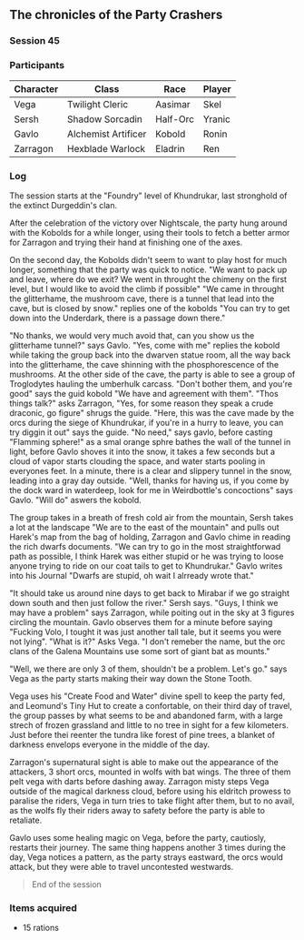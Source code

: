 ## The chronicles of the Party Crashers
### Session 45

### Participants
| Character| Class | Race | Player |
|--|--|--|--|
| Vega | Twilight Cleric | Aasimar | Skel |
| Sersh | Shadow Sorcadin | Half-Orc | Yranic |
| Gavlo | Alchemist Artificer | Kobold | Ronin |
| Zarragon | Hexblade Warlock | Eladrin | Ren |

### Log

The session starts at the "Foundry" level of Khundrukar, last stronghold of the extinct Durgeddin's clan.

After the celebration of the victory over Nightscale, the party hung around with the Kobolds for a while longer, using their tools to fetch a better armor for Zarragon and trying their hand at finishing one of the axes.

On the second day, the Kobolds didn't seem to want to play host for much longer, something that the party was quick to notice. "We want to pack up and leave, where do we exit? We went in throught the chimeny on the first level, but I would like to avoid the climb if possible"
"We came in throught the glitterhame, the mushroom cave, there is a tunnel that lead into the cave, but is closed by snow." replies one of the kobolds "You can try to get down into the Underdark, there is a passage down there."

"No thanks, we would very much avoid that, can you show us the glitterhame tunnel?" says Gavlo. "Yes, come with me" replies the kobold while taking the group back into the dwarven statue room, all the way back into the glitterhame, the cave shinning with the phosphorescence of the mushrooms.
At the other side of the cave, the party is able to see a group of Troglodytes hauling the umberhulk carcass. "Don't bother them, and you're good" says the guid kobold "We have and agreement with them". "Thos things talk?" asks Zarragon, "Yes, for some reason they speak a crude draconic, go figure" shrugs the guide.
"Here, this was the cave made by the orcs during the siege of Khundrukar, if you're in a hurry to leave, you can try diggin it out" says the guide. "No need," says gavlo, before casting "Flamming sphere!" as a smal orange sphre bathes the wall of the tunnel in light, before Gavlo shoves it into the snow, it takes a few seconds but a cloud of vapor starts clouding the space, and water starts pooling in everyones feet.
In a minute, there is a clear and slippery tunnel in the snow, leading into a gray day outside. "Well, thanks for having us, if you come by the dock ward in waterdeep, look for me in Weirdbottle's concoctions" says Gavlo. "Will do" aswers the kobold.

The group takes in a breath of fresh cold air from the mountain, Sersh takes a lot at the landscape "We are to the east of the mountain" and pulls out Harek's map from the bag of holding, Zarragon and Gavlo chime in reading the rich dwarfs documents.
"We can try to go in the most straightforwad path as possible, I think Harek was either stupid or he was trying to loose anyone trying to ride on our coat tails to get to Khundrukar."
Gavlo writes into his Journal "Dwarfs are stupid, oh wait I alrready wrote that."

"It should take us around nine days to get back to Mirabar if we go straight down south and then just follow the river." Sersh says. "Guys, I think we may have a problem" says Zarragon, while poiting out in the sky at 3 figures circling the mountain.
Gavlo observes them for a minute before saying "Fucking Volo, I tought it was just another tall tale, but it seems you were not lying". "What is it?" Asks Vega. "I don't remeber the name, but the orc clans of the Galena Mountains use some sort of giant bat as mounts."

"Well, we there are only 3 of them, shouldn't be a problem. Let's go." says Vega as the party starts making their way down the Stone Tooth.

Vega uses his "Create Food and Water" divine spell to keep the party fed, and Leomund's Tiny Hut to create a confortable, on their third day of travel, the group passes by what seems to be and abandoned farm, with a large strech of frozen grassland and little to no tree in sight for a few kilometers.
Just before thei reenter the tundra like forest of pine trees, a blanket of darkness envelops everyone in the middle of the day.

Zarragon's supernatural sight is able to make out the appearance of the attackers, 3 short orcs, mounted in wolfs with bat wings. The three of them pelt vega with darts before dashing away. Zarragon misty steps Vega outside of the magical darkness cloud, before using his eldritch prowess to paralise the riders, Vega in turn tries to take flight after them, but to no avail,
as the wolfs fly their riders away to safety before the party is able to retaliate.

Gavlo uses some healing magic on Vega, before the party, cautiosly, restarts their journey. The same thing happens another 3 times during the day, Vega notices a pattern, as the party strays eastward, the orcs would attack, but they were able to travel uncontested westwards.

> End of the session

### Items acquired
- 15 rations
